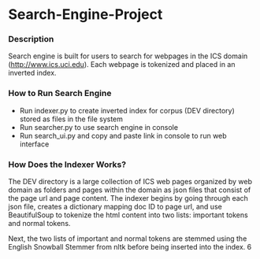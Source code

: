# Search-Engine-Project
### Description
Search engine is built for users to search for webpages in the ICS domain (http://www.ics.uci.edu). Each webpage is tokenized and placed in an inverted index. 

### How to Run Search Engine
* Run indexer.py to create inverted index for corpus (DEV directory) stored as files in the file system
* Run searcher.py to use search engine in console
* Run search_ui.py and copy and paste link in console to run web interface 

### How Does the Indexer Works?
The DEV directory is a large collection of ICS web pages organized by web domain as folders and pages within the domain as json files that consist of the page url and page content. The indexer begins by going through each json file, creates a dictionary mapping doc ID to page url, and use BeautifulSoup to tokenize the html content into two lists: important tokens and normal tokens. 

Next, the two lists of important and normal tokens are stemmed using the English Snowball Stemmer from nltk before being inserted into the index. 6
